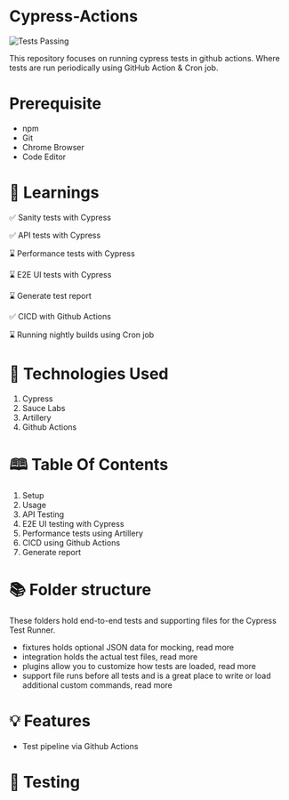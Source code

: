 # Cypress-Actions
![Tests Passing](https://github.com/tux7P/Cypress-Actions/actions/workflows/sanity.yml/badge.svg)

This repository focuses on running cypress tests in github actions. Where tests are run periodically using GitHub Action & Cron job.

# Prerequisite
* npm
* Git
* Chrome Browser
* Code Editor

# 🧠 Learnings

✅ Sanity tests with Cypress

✅ API tests with Cypress

⌛ Performance tests with Cypress

⌛ E2E UI tests with Cypress

⌛ Generate test report

✅ CICD with Github Actions

⌛ Running nightly builds using Cron job

# 🦾 Technologies Used

1. Cypress
2. Sauce Labs
3. Artillery 
4. Github Actions

# 🕮 Table Of Contents

1. Setup
2. Usage
3. API Testing
4. E2E UI testing with Cypress
5. Performance tests using Artillery
6. CICD using Github Actions
7. Generate report

# 📚 Folder structure

These folders hold end-to-end tests and supporting files for the Cypress Test Runner.

* fixtures holds optional JSON data for mocking, read more
* integration holds the actual test files, read more
* plugins allow you to customize how tests are loaded, read more
* support file runs before all tests and is a great place to write or load additional custom commands, read more


# 💡 Features
* Test pipeline via Github Actions

# 🧪 Testing